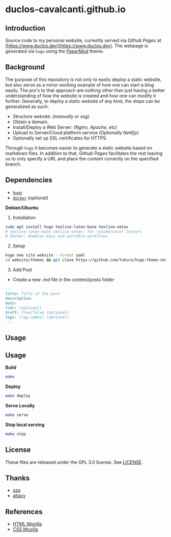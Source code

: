 # duclos-cavalcanti.github.io

## Introduction
Source code to my personal website, currently served via _Github Pages_ at [https://www.duclos.dev](https://www.duclos.dev). 
The webpage is generated via `hugo` using the [PaperMod](https://github.com/adityatelange/hugo-PaperMod) theme.

## Background

The purpose of this repository is not only to easily deploy a static website, but also serve as a minor working example of how one can start a
blog easily. The pro's to that approach are nothing other than just having a better understanding of how the website is created 
and how one can modify it further. Generally, to deploy a static website of any kind, the steps can be generalized as such:

* Structure website: *(manually or ssg)*
* Obtain a domain.
* Install/Deploy a Web Server: *(Nginx, Apache, etc)*
* Upload to Server/Cloud platform service *(Optionally Netlify)*.
* Optionally set up SSL certificates for HTTPS.

Through `hugo` it becomes easier to generate a static website based on markdown files. In addition to that, _Github Pages_ facilitates the rest 
leaving us to only specify a URL and place the content correctly on the specified branch.

## Dependencies 
- [`hugo`](https://gohugo.io/getting-started/quick-start/)
- [`docker`](https://docs.docker.com/engine/install/) *(optional)* 


**Debian/Ubuntu** 
1. Installation
```sh 
sudo apt install hugo texlive-latex-base texlive-xetex
# texlive-latex-base texlive-xetex: for resume/cover letters
# docker: enables easy and portable workflows
```

2. Setup 
```sh
hugo new site website --format yaml
cd website/themes && git clone https://github.com/Yukuro/hugo-theme-shell
```
3. Add Post 
- Create a new .md file in the content/posts folder
```markdown 
---
title: Title of the post
description:
date:
tldr: (optional)
draft: true/false (optional)
tags: [tag names] (optional)
---
```

## Usage

## Usage

**Build**
  ```sh
  make
  ```

**Deploy**
  ```sh
  make deploy
  ```

**Serve Locally**
  ```sh
  make serve
  ```

**Stop local serving**
  ```sh
  make stop
  ```

## License
These files are released under the GPL 3.0 license. See [LICENSE](LICENSE).

## Thanks
* [ssg](https://github.com/andrew-ayers/ssg)
* [altacv](https://github.com/liantze/AltaCV?tab=readme-ov-file)

## References
* [HTML Mozilla](https://developer.mozilla.org/en-US/docs/Web/HTML)
* [CSS Mozilla](https://developer.mozilla.org/en-US/docs/Web/CSS)

